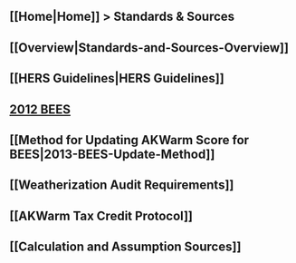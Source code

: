 ## [[Home|Home]] > Standards & Sources

## [[Overview|Standards-and-Sources-Overview]]

## [[HERS Guidelines|HERS Guidelines]]

## [2012 BEES](http://www.ahfc.us/files/5014/0328/1907/final_AK_Spec_Amendments_to_IECC_2012_061814.pdf)

## [[Method for Updating AKWarm Score for BEES|2013-BEES-Update-Method]]

## [[Weatherization Audit Requirements]]

## [[AKWarm Tax Credit Protocol]]

## [[Calculation and Assumption Sources]]